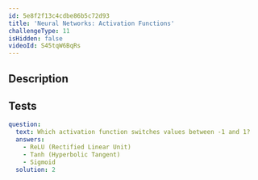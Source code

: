 ```yaml
---
id: 5e8f2f13c4cdbe86b5c72d93
title: 'Neural Networks: Activation Functions'
challengeType: 11
isHidden: false
videoId: S45tqW6BqRs
---
```


## Description
<section id='description'>
</section>

## Tests
<section id='tests'>

```yml
question:
  text: Which activation function switches values between -1 and 1?
  answers:
    - ReLU (Rectified Linear Unit)
    - Tanh (Hyperbolic Tangent)
    - Sigmoid
  solution: 2
```

</section>


